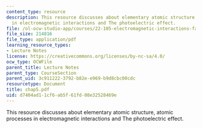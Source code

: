 ```yaml
---
content_type: resource
description: This resource discusses about elementary atomic structure, atomic processes
  in electromagnetic interactions and The photoelectric effect.
file: /ol-ocw-studio-app/courses/22-105-electromagnetic-interactions-fall-2005/d7404ad11cf6ab5f61fd08e32528469e_chap5.pdf
file_size: 214816
file_type: application/pdf
learning_resource_types:
- Lecture Notes
license: https://creativecommons.org/licenses/by-nc-sa/4.0/
ocw_type: OCWFile
parent_title: Lecture Notes
parent_type: CourseSection
parent_uid: 3c911222-3792-b82e-e969-b9d8cbc00cdc
resourcetype: Document
title: chap5.pdf
uid: d7404ad1-1cf6-ab5f-61fd-08e32528469e
---
```

This resource discusses about elementary atomic structure, atomic processes in electromagnetic interactions and The photoelectric effect.